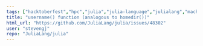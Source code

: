 ```yaml
---
tags: ["hacktoberfest","hpc","julia","julia-language","julialang","machine-learning","numerical","programming-language","science","scientific","speculative"]
title: "username() function (analogous to homedir())"
html_url: "https://github.com/JuliaLang/julia/issues/48302"
user: "stevengj"
repo: "JuliaLang/julia"
---
```


